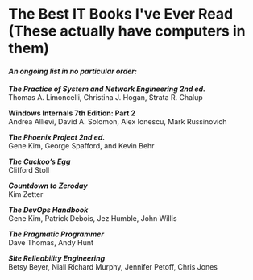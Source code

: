 # The Best IT Books I've Ever Read (These actually have computers in them)

#### *An ongoing list in no particular order:*

***The Practice of System and Network Engineering 2nd ed.***  
Thomas A. Limoncelli, Christina J. Hogan, Strata R. Chalup  

**Windows Internals 7th Edition: Part 2**   
Andrea Allievi, David A. Solomon, Alex Ionescu, Mark Russinovich

***The Phoenix Project 2nd ed.***  
Gene Kim, George Spafford, and Kevin Behr

***The Cuckoo’s Egg***  
Clifford Stoll

***Countdown to Zeroday***  
Kim Zetter

***The DevOps Handbook***  
Gene Kim, Patrick Debois, Jez Humble, John Willis

***The Pragmatic Programmer***  
Dave Thomas, Andy Hunt

***Site Relieability Engineering***  
Betsy Beyer, Niall Richard Murphy, Jennifer Petoff, Chris Jones
